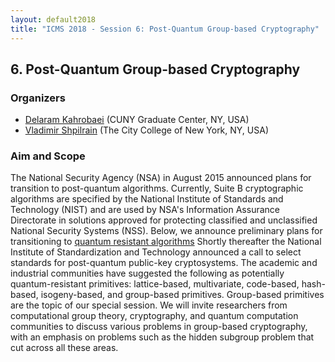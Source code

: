 ```yaml
---
layout: default2018
title: "ICMS 2018 - Session 6: Post-Quantum Group-based Cryptography"
---
```

## 6. Post-Quantum Group-based Cryptography

### Organizers

*   [Delaram Kahrobaei](mailto:DKahrobaei@gc.cuny.edu) (CUNY Graduate Center, NY, USA)
*   [Vladimir Shpilrain](mailto:shpil@groups.sci.ccny.cuny.edu) (The City College of New York, NY, USA)

### Aim and Scope

The National Security Agency (NSA) in August 2015 announced plans for transition to post-quantum algorithms.  Currently, Suite B cryptographic algorithms are specified by the National Institute of Standards and Technology (NIST) and are used by NSA's Information Assurance Directorate in solutions approved for protecting classified and unclassified National Security Systems (NSS). Below, we announce preliminary plans for transitioning to [quantum resistant algorithms](https://www.nsa.gov/ia/programs/suiteb_cryptography/)
Shortly thereafter the National Institute of Standardization and Technology announced a call to select standards for post-quantum public-key cryptosystems.
The academic and industrial communities have suggested the following as potentially quantum-resistant primitives: lattice-based, multivariate, code-based, hash-based, isogeny-based, and group-based primitives.
Group-based primitives are the topic of our special session. We will invite researchers from computational group theory, cryptography, and quantum computation communities to discuss various problems in group-based cryptography, with an emphasis on problems such as the hidden subgroup problem that cut across all these areas.
